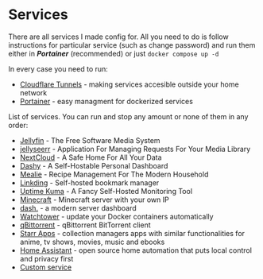 # Services
There are all services I made config for. All you need to do is follow instructions for particular service (such as change password) and run them either in ***Portainer*** (recommended) or just ``docker compose up -d`` 

In every case you need to run:
- [Cloudflare Tunnels](tunnels) - making services accesible outside your home network
- [Portainer](portainer) - easy managment for dockerized services

List of services. You can run and stop any amount or none of them in any order:
- [Jellyfin](jellyfin) - The Free Software Media System
- [jellyseerr](jellyseerr) - Application For Managing Requests For Your Media Library
- [NextCloud](nextcloud) - A Safe Home For All Your Data
- [Dashy](dashy) - A Self-Hostable Personal Dashboard
- [Mealie](mealie) - Recipe Management For The Modern Household
- [Linkding](linkding) - Self-hosted bookmark manager
- [Uptime Kuma](uptime_kuma) - A Fancy Self-Hosted Monitoring Tool
- [Minecraft](minecraft) - Minecraft server with your own IP
- [dash.](dash) - a modern server dashboard
- [Watchtower](watchtower) - update your Docker containers automatically
- [qBittorrent](qbittorrent) - qBittorrent BitTorrent client
- [Starr Apps](starr_apps) - collection managers apps with similar functionalities for anime, tv shows, movies, music and ebooks
- [Home Assistant](homeassistant) - open source home automation that puts local control and privacy first
- [Custom service](custom)
